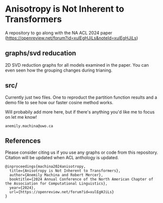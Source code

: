 # Anisotropy is Not Inherent to Transformers

A repository to go along with the NA ACL 2024 paper (https://openreview.net/forum?id=xulEgHJiLs&noteId=xulEgHJiLs)

## graphs/svd reducation

2D SVD reduction graphs for all models examined in the paper. You can even seen how the grouping changes during trianing.

## src/

Currently just two files. One to reproduct the partition function results and a demo file to see how our faster cosine method works.

Will probabily add more here, but if there's anything you'd like me to focus on let me know! 

```
anemily.machina@uwo.ca
```

## References

Please consider citing us if you use any graphs or code from this repository. Citation will be updated when ACL anthology is updated.

```
@inproceedings{machina2024anisotropy,
  title={Anisotropy is Not Inherent to Transformers},
  author={Anemily Machina and Robert Mercer},
  booktitle={2024 Annual Conference of the North American Chapter of the Association for Computational Linguistics},
  year={2024},
  url={https://openreview.net/forum?id=xulEgHJiLs}
}
```
